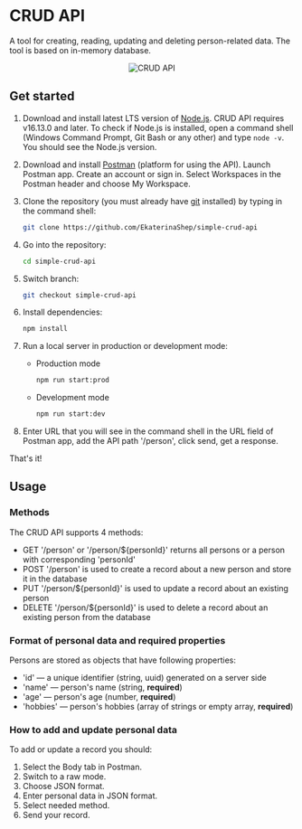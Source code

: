 # CRUD API

A tool for creating, reading, updating and deleting person-related data. The tool is based on in-memory database.

<p align="center">
<img src="https://user-images.githubusercontent.com/77797681/143687048-9d38dd33-27d9-47e4-b3ba-0ee07b716f1e.jpg" alt="CRUD API"/>
</p>

## Get started

1. Download and install latest LTS version of [Node.js](https://nodejs.org/en/). CRUD API requires v16.13.0 and later. To check if Node.js is installed, open a command shell (Windows Command Prompt, Git Bash or any other) and type `node -v`. You should see the Node.js version.

2. Download and install [Postman](https://www.postman.com/downloads/) (platform for using the API). Launch Postman app. Create an account or sign in. Select Workspaces in the Postman header and choose My Workspace.

3. Clone the repository (you must already have [git](https://git-scm.com/downloads) installed) by typing in the command shell:

   ```sh
   git clone https://github.com/EkaterinaShep/simple-crud-api
   ```

4. Go into the repository:

   ```sh
   cd simple-crud-api
   ```

5. Switch branch:

   ```sh
   git checkout simple-crud-api
   ```

6. Install dependencies:

   ```sh
   npm install
   ```

7. Run a local server in production or development mode:

   - Production mode

     ```sh
     npm run start:prod
     ```

   - Development mode

     ```sh
     npm run start:dev
     ```

8. Enter URL that you will see in the command shell in the URL field of Postman app, add the API path '/person', click send, get a response.

That's it!

## Usage

### Methods

The CRUD API supports 4 methods:

- GET '/person' or '/person/${personId}' returns all persons or a person with corresponding 'personId'
- POST '/person' is used to create a record about a new person and store it in the database
- PUT '/person/${personId}' is used to update a record about an existing person
- DELETE '/person/${personId}' is used to delete a record about an existing person from the database

### Format of personal data and required properties

Persons are stored as objects that have following properties:

- 'id' — a unique identifier (string, uuid) generated on a server side
- 'name' — person's name (string, **required**)
- 'age' — person's age (number, **required**)
- 'hobbies' — person's hobbies (array of strings or empty array, **required**)

### How to add and update personal data

To add or update a record you should:

1. Select the Body tab in Postman.
2. Switch to a raw mode.
3. Choose JSON format.
4. Enter personal data in JSON format.
5. Select needed method.
6. Send your record.
